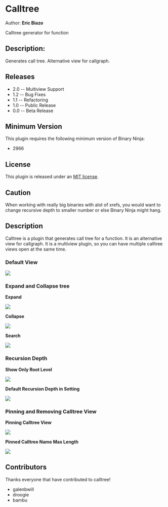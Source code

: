 # Calltree

Author: **Eric Biazo**

Calltree generator for function

## Description:

Generates call tree. Alternative view for callgraph.

## Releases

* 2.0 -- Multiview Support
* 1.2 -- Bug Fixes
* 1.1 -- Refactoring
* 1.0 -- Public Release
* 0.0 -- Beta Release

## Minimum Version

This plugin requires the following minimum version of Binary Ninja:

 * 2966

## License

This plugin is released under an [MIT license](./LICENSE).

## Caution

When working with really big binaries with alot of xrefs, you would want to change recursive depth to smaller number or else Binary Ninja might hang.
## Description

Calltree is a plugin that generates call tree for a function. It is an alternative view for callgraph. It is a multiview plugin, so you can have multiple calltree views open at the same time.

### Default View

![](images/2023-03-06-23-31-27.png)

### Expand and Collapse tree

**Expand**

![](images/2023-03-06-23-44-02.png)

**Collapse**

![](images/2023-03-06-23-44-24.png)

**Search**

![](images/2022-02-09-16-53-33.png)

### Recursion Depth

**Show Only Root Level**

![](images/2022-02-09-16-57-21.png)

**Default Recursion Depth in Setting**

![](images/2022-02-09-16-59-03.png)

### Pinning and Removing Calltree View

**Pinning Calltree View**

![](images/2023-03-06-23-40-42.png)

**Pinned Calltree Name Max Length**

![](images/2023-03-06-23-46-04.png)


## Contributors

Thanks everyone that have contributed to calltree!

* galenbwill
* droogie
* bambu
